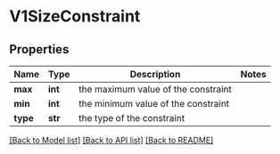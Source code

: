 # V1SizeConstraint

## Properties
Name | Type | Description | Notes
------------ | ------------- | ------------- | -------------
**max** | **int** | the maximum value of the constraint | 
**min** | **int** | the minimum value of the constraint | 
**type** | **str** | the type of the constraint | 

[[Back to Model list]](../README.md#documentation-for-models) [[Back to API list]](../README.md#documentation-for-api-endpoints) [[Back to README]](../README.md)


